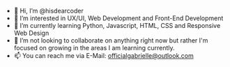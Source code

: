 - 👋 Hi, I’m @hisdearcoder
- 👀 I’m interested in UX/UI, Web Development and Front-End Development
- 🌱 I’m currently learning Python, Javascript, HTML, CSS and Responsive Web Design
- 💞️ I’m not looking to collaborate on anything right now but rather I'm focused on growing in the areas I am learning currently.
- 📫 You can reach me via E-Mail: officialgabrielle@outlook.com

<!---
hisdearcoder/hisdearcoder is a ✨ special ✨ repository because its `README.md` (this file) appears on your GitHub profile.
You can click the Preview link to take a look at your changes.
--->
